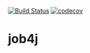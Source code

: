 [![Build Status](https://travis-ci.org/000SergeyMayer000/job4j.svg?branch=master)](https://travis-ci.org/000SergeyMayer000/job4j)
[![codecov](https://codecov.io/gh/000SergeyMayer000/job4j/branch/master/graph/badge.svg)](https://codecov.io/gh/000SergeyMayer000/job4j)
# job4j
